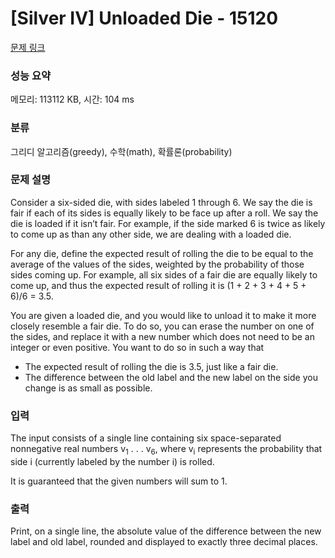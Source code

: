 # [Silver IV] Unloaded Die - 15120 

[문제 링크](https://www.acmicpc.net/problem/15120) 

### 성능 요약

메모리: 113112 KB, 시간: 104 ms

### 분류

그리디 알고리즘(greedy), 수학(math), 확률론(probability)

### 문제 설명

<p>Consider a six-sided die, with sides labeled 1 through 6. We say the die is fair if each of its sides is equally likely to be face up after a roll. We say the die is loaded if it isn’t fair. For example, if the side marked 6 is twice as likely to come up as than any other side, we are dealing with a loaded die.</p>

<p>For any die, define the expected result of rolling the die to be equal to the average of the values of the sides, weighted by the probability of those sides coming up. For example, all six sides of a fair die are equally likely to come up, and thus the expected result of rolling it is (1 + 2 + 3 + 4 + 5 + 6)/6 = 3.5.</p>

<p>You are given a loaded die, and you would like to unload it to make it more closely resemble a fair die. To do so, you can erase the number on one of the sides, and replace it with a new number which does not need to be an integer or even positive. You want to do so in such a way that</p>

<ul>
	<li>The expected result of rolling the die is 3.5, just like a fair die.</li>
	<li>The difference between the old label and the new label on the side you change is as small as possible.</li>
</ul>

### 입력 

 <p>The input consists of a single line containing six space-separated nonnegative real numbers v<sub>1</sub> . . . v<sub>6</sub>, where v<sub>i</sub> represents the probability that side i (currently labeled by the number i) is rolled.</p>

<p>It is guaranteed that the given numbers will sum to 1.</p>

### 출력 

 <p>Print, on a single line, the absolute value of the difference between the new label and old label, rounded and displayed to exactly three decimal places.</p>

